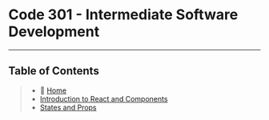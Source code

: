 # Code 301 - Intermediate Software Development

_____

## Table of Contents

> * 🏡 [Home](README.md)
> * [Introduction to React and Components](301/read01.md)
> * [States and Props](301/read02.md)
